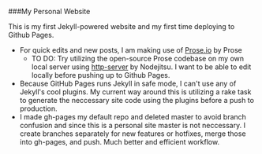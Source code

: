 ###My Personal Website

This is my first Jekyll-powered website and my first time deploying to Github Pages.

* For quick edits and new posts, I am making use of [Prose.io](https://github.com/prose/prose) by Prose
  * TO DO: Try utilizing the open-source Prose codebase on my own local server using [http-server](https://github.com/nodeapps/http-server) by Nodejitsu. I want to be able to edit locally before pushing up to Github Pages.
* Because GitHub Pages runs Jekyll in safe mode, I can't use any of Jekyll's cool plugins. My current way around this is utilizing a rake task to generate the neccessary site code using the plugins before a push to production.
* I made gh-pages my default repo and deleted master to avoid branch confusion and since this is a personal site master is not neccessary. I create branches separately for new features or hotfixes, merge those into gh-pages, and push. Much better and efficient workflow.
